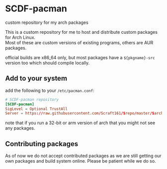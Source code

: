# SCDF-pacman
custom repository for my arch packages

This is a custom repository for me to host and distribute custom packages for Arch Linux.  
Most of these are custom versions of existing programs, others are AUR packages.

official builds are x86_64 only, but most packages have a `${pkgname}-src` version too which should compile locally.

## Add to your system
add the following to your `/etc/pacman.conf`:
```toml
# SCDF-pacman repository
[SCDF-pacman]
SigLevel = Optional TrustAll
Server = https://raw.githubusercontent.com/Scraft161/$repo/master/$arch/
```

note that if you run a 32-bit or arm version of arch that you might not see any packages.

## Contributing packages
As of now we do not accept contributed packages as we are still getting our own packages and build system online.
Please be patient while we do so.
